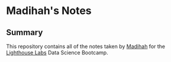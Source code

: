 # Madihah's Notes

## Summary 
This repository contains all of the notes taken by [Madihah](https://github.com/mhaque-spec) for the [Lighthouse Labs](https://www.lighthouselabs.ca) Data Science Bootcamp.